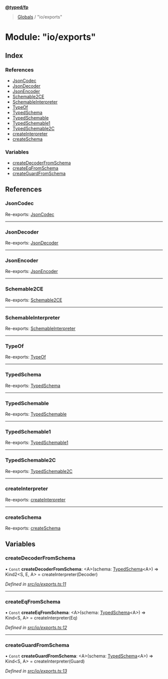 **[@typed/fp](../README.md)**

> [Globals](../globals.md) / "io/exports"

# Module: "io/exports"

## Index

### References

* [JsonCodec](_io_exports_.md#jsoncodec)
* [JsonDecoder](_io_exports_.md#jsondecoder)
* [JsonEncoder](_io_exports_.md#jsonencoder)
* [Schemable2CE](_io_exports_.md#schemable2ce)
* [SchemableInterpreter](_io_exports_.md#schemableinterpreter)
* [TypeOf](_io_exports_.md#typeof)
* [TypedSchema](_io_exports_.md#typedschema)
* [TypedSchemable](_io_exports_.md#typedschemable)
* [TypedSchemable1](_io_exports_.md#typedschemable1)
* [TypedSchemable2C](_io_exports_.md#typedschemable2c)
* [createInterpreter](_io_exports_.md#createinterpreter)
* [createSchema](_io_exports_.md#createschema)

### Variables

* [createDecoderFromSchema](_io_exports_.md#createdecoderfromschema)
* [createEqFromSchema](_io_exports_.md#createeqfromschema)
* [createGuardFromSchema](_io_exports_.md#createguardfromschema)

## References

### JsonCodec

Re-exports: [JsonCodec](_io_jsoncodec_.md#jsoncodec)

___

### JsonDecoder

Re-exports: [JsonDecoder](_io_jsoncodec_.md#jsondecoder)

___

### JsonEncoder

Re-exports: [JsonEncoder](_io_jsoncodec_.md#jsonencoder)

___

### Schemable2CE

Re-exports: [Schemable2CE](_io_interpreter_.md#schemable2ce)

___

### SchemableInterpreter

Re-exports: [SchemableInterpreter](../interfaces/_io_interpreter_.schemableinterpreter.md)

___

### TypeOf

Re-exports: [TypeOf](_io_typedschema_.md#typeof)

___

### TypedSchema

Re-exports: [TypedSchema](../interfaces/_io_typedschema_.typedschema.md)

___

### TypedSchemable

Re-exports: [TypedSchemable](../interfaces/_io_typedschemable_.typedschemable.md)

___

### TypedSchemable1

Re-exports: [TypedSchemable1](../interfaces/_io_typedschemable_.typedschemable1.md)

___

### TypedSchemable2C

Re-exports: [TypedSchemable2C](../interfaces/_io_typedschemable_.typedschemable2c.md)

___

### createInterpreter

Re-exports: [createInterpreter](_io_interpreter_.md#createinterpreter)

___

### createSchema

Re-exports: [createSchema](_io_typedschema_.md#createschema)

## Variables

### createDecoderFromSchema

• `Const` **createDecoderFromSchema**: \<A>(schema: [TypedSchema](../interfaces/_io_typedschema_.typedschema.md)\<A>) => Kind2\<S, E, A> = createInterpreter(Decoder)

*Defined in [src/io/exports.ts:11](https://github.com/TylorS/typed-fp/blob/6ccb290/src/io/exports.ts#L11)*

___

### createEqFromSchema

• `Const` **createEqFromSchema**: \<A>(schema: [TypedSchema](../interfaces/_io_typedschema_.typedschema.md)\<A>) => Kind\<S, A> = createInterpreter(Eq)

*Defined in [src/io/exports.ts:12](https://github.com/TylorS/typed-fp/blob/6ccb290/src/io/exports.ts#L12)*

___

### createGuardFromSchema

• `Const` **createGuardFromSchema**: \<A>(schema: [TypedSchema](../interfaces/_io_typedschema_.typedschema.md)\<A>) => Kind\<S, A> = createInterpreter(Guard)

*Defined in [src/io/exports.ts:13](https://github.com/TylorS/typed-fp/blob/6ccb290/src/io/exports.ts#L13)*

